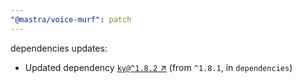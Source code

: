 ```yaml
---
"@mastra/voice-murf": patch
---
```

dependencies updates:
  - Updated dependency [`ky@^1.8.2` ↗︎](https://www.npmjs.com/package/ky/v/1.8.2) (from `^1.8.1`, in `dependencies`)
